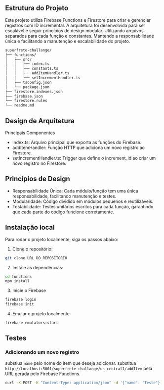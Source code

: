 ## Estrutura do Projeto

Este projeto utiliza Firebase Functions e Firestore para criar e gerenciar registros com ID incremental. A arquitetura foi desenvolvida para ser escalável e seguir princípios de design modular. Utilizando arquivos separados para cada função e constantes. Mantendo a responsabilidade única e facilitando a manutenção e escalabilidade do projeto.

```bash
superfrete-challange/
├── functions/
│   ├── src/
│   │   ├── index.ts
│   │   ├── constants.ts
│   │   ├── addItemHandler.ts
│   │   └── setIncrementHandler.ts
│   ├── tsconfig.json
│   └── package.json
├── firestore.indexes.json
├── firebase.json
└── firestore.rules
└── readme.md
```

## Design de Arquitetura
Principais Componentes
- index.ts: Arquivo principal que exporta as funções do Firebase.
- addItemHandler: Função HTTP que adiciona um novo registro ao Firestore.
- setIncrementHandler.ts: Trigger que define o increment_id ao criar um novo registro no Firestore.

## Princípios de Design
- Responsabilidade Única: Cada módulo/função tem uma única responsabilidade, facilitando manutenção e testes.
- Modularidade: Código dividido em módulos pequenos e reutilizáveis.
- Testabilidade: Testes unitários escritos para cada função, garantindo que cada parte do código funcione corretamente.

## Instalação local
Para rodar o projeto localmente, siga os passos abaixo:

1. Clone o repositório:
```bash
git clone URL_DO_REPOSITORIO
```

2. Instale as dependências:
```bash
cd functions
npm install
```

3. Inicie o Firebase
```bash
firebase login
firebase init
```

4. Emular o projeto localmente
```bash
firebase emulators:start
```

## Testes

### Adicionando um novo registro
substiua `name` pelo nome do item que deseja adicionar.
substitua `http://localhost:5001/superfrete-challange/us-central1/addItem` pela URL gerada pelo Firebase Functions.
```bash
curl -X POST -H "Content-Type: application/json" -d '{"name": "Teste"}' http://localhost:5001/superfrete-challange/us-central1/addItem
```
